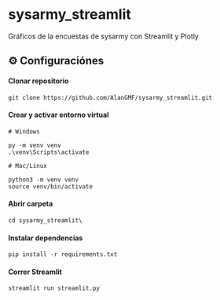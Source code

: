 # sysarmy_streamlit
Gráficos de la encuestas de sysarmy con Streamlit y Plotly

## ⚙️ Configuraciónes

#### Clonar repositorio
```
git clone https://github.com/AlanGMF/sysarmy_streamlit.git
```
#### Crear y activar entorno virtual

```
# Windows

py -m venv venv
.\venv\Scripts\activate
```

```
# Mac/Linux

python3 -m venv venv
source venv/bin/activate
```
####  Abrir carpeta
```
cd sysarmy_streamlit\
```
####  Instalar dependencias
```
pip install -r requirements.txt
```
####  Correr Streamlit
```
streamlit run streamlit.py
```
